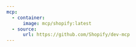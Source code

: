 ```yaml
---
mcp:
  - container:
      image: mcp/shopify:latest
  - source:
      url: https://github.com/Shopify/dev-mcp
---
```

